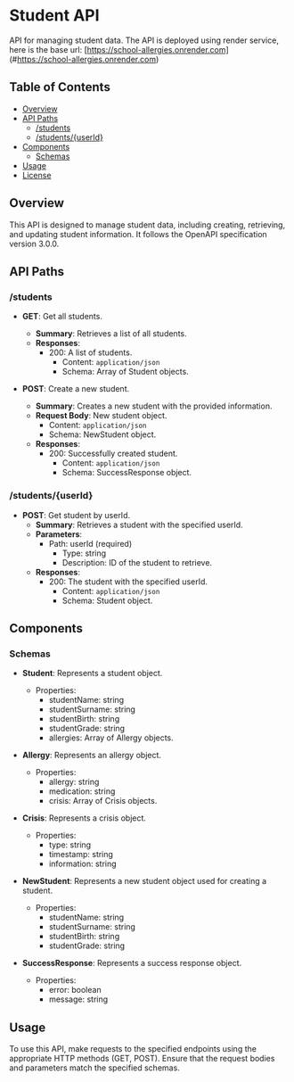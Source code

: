 # Student API

API for managing student data.
The API is deployed using render service, here is the base url: [https://school-allergies.onrender.com] (#https://school-allergies.onrender.com)

## Table of Contents

- [Overview](#overview)
- [API Paths](#api-paths)
  - [/students](#students)
  - [/students/{userId}](#students-userid)
- [Components](#components)
  - [Schemas](#schemas)
- [Usage](#usage)
- [License](#license)

## Overview

This API is designed to manage student data, including creating, retrieving, and updating student information. It follows the OpenAPI specification version 3.0.0.

## API Paths

### /students

- **GET**: Get all students.
  - **Summary**: Retrieves a list of all students.
  - **Responses**:
    - 200: A list of students.
      - Content: `application/json`
      - Schema: Array of Student objects.

- **POST**: Create a new student.
  - **Summary**: Creates a new student with the provided information.
  - **Request Body**: New student object.
    - Content: `application/json`
    - Schema: NewStudent object.
  - **Responses**:
    - 200: Successfully created student.
      - Content: `application/json`
      - Schema: SuccessResponse object.

### /students/{userId}

- **POST**: Get student by userId.
  - **Summary**: Retrieves a student with the specified userId.
  - **Parameters**:
    - Path: userId (required)
      - Type: string
      - Description: ID of the student to retrieve.
  - **Responses**:
    - 200: The student with the specified userId.
      - Content: `application/json`
      - Schema: Student object.

## Components

### Schemas

- **Student**: Represents a student object.
  - Properties:
    - studentName: string
    - studentSurname: string
    - studentBirth: string
    - studentGrade: string
    - allergies: Array of Allergy objects.

- **Allergy**: Represents an allergy object.
  - Properties:
    - allergy: string
    - medication: string
    - crisis: Array of Crisis objects.

- **Crisis**: Represents a crisis object.
  - Properties:
    - type: string
    - timestamp: string
    - information: string

- **NewStudent**: Represents a new student object used for creating a student.
  - Properties:
    - studentName: string
    - studentSurname: string
    - studentBirth: string
    - studentGrade: string

- **SuccessResponse**: Represents a success response object.
  - Properties:
    - error: boolean
    - message: string

## Usage

To use this API, make requests to the specified endpoints using the appropriate HTTP methods (GET, POST). Ensure that the request bodies and parameters match the specified schemas.
